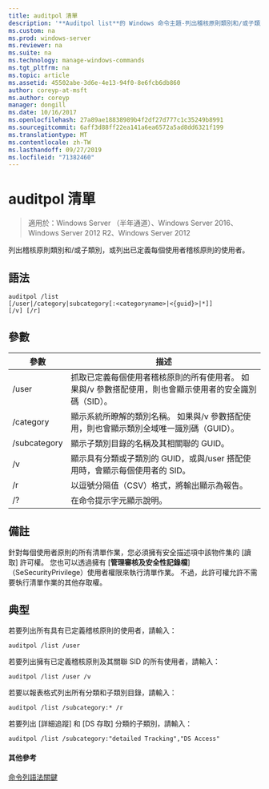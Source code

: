 ```yaml
---
title: auditpol 清單
description: '**Auditpol list**的 Windows 命令主題-列出稽核原則類別和/或子類別，或列出已定義每個使用者稽核原則的使用者。'
ms.custom: na
ms.prod: windows-server
ms.reviewer: na
ms.suite: na
ms.technology: manage-windows-commands
ms.tgt_pltfrm: na
ms.topic: article
ms.assetid: 45502abe-3d6e-4e13-94f0-8e6fcb6db860
author: coreyp-at-msft
ms.author: coreyp
manager: dongill
ms.date: 10/16/2017
ms.openlocfilehash: 27a89ae18838989b4f2df27d777c1c35249b8991
ms.sourcegitcommit: 6aff3d88ff22ea141a6ea6572a5ad8dd6321f199
ms.translationtype: MT
ms.contentlocale: zh-TW
ms.lasthandoff: 09/27/2019
ms.locfileid: "71382460"
---
```

# <a name="auditpol-list"></a>auditpol 清單

>適用於：Windows Server （半年通道）、Windows Server 2016、Windows Server 2012 R2、Windows Server 2012

列出稽核原則類別和/或子類別，或列出已定義每個使用者稽核原則的使用者。

## <a name="syntax"></a>語法
```
auditpol /list
[/user|/category|subcategory[:<categoryname>|<{guid}>|*]]
[/v] [/r]
```
## <a name="parameters"></a>參數
|參數|描述|
|-------|--------|
|/user|抓取已定義每個使用者稽核原則的所有使用者。 如果與/v 參數搭配使用，則也會顯示使用者的安全識別碼（SID）。|
|/category|顯示系統所瞭解的類別名稱。 如果與/v 參數搭配使用，則也會顯示類別全域唯一識別碼（GUID）。|
|/subcategory|顯示子類別目錄的名稱及其相關聯的 GUID。|
|/v|顯示具有分類或子類別的 GUID，或與/user 搭配使用時，會顯示每個使用者的 SID。|
|/r|以逗號分隔值（CSV）格式，將輸出顯示為報告。|
|/?|在命令提示字元顯示說明。|
## <a name="remarks"></a>備註
針對每個使用者原則的所有清單作業，您必須擁有安全描述項中該物件集的 [讀取] 許可權。 您也可以透過擁有 [**管理審核及安全性記錄檔**] （SeSecurityPrivilege）使用者權限來執行清單作業。 不過，此許可權允許不需要執行清單作業的其他存取權。
## <a name="BKMK_examples"></a>典型
若要列出所有具有已定義稽核原則的使用者，請輸入：
```
auditpol /list /user
```
若要列出擁有已定義稽核原則及其關聯 SID 的所有使用者，請輸入：
```
auditpol /list /user /v
```
若要以報表格式列出所有分類和子類別目錄，請輸入：
```
auditpol /list /subcategory:* /r
```
若要列出 [詳細追蹤] 和 [DS 存取] 分類的子類別，請輸入：
```
auditpol /list /subcategory:"detailed Tracking","DS Access"
```
#### <a name="additional-references"></a>其他參考
[命令列語法關鍵](command-line-syntax-key.md)
